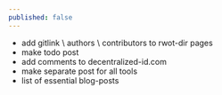 ```yaml
---
published: false
---
```


* add gitlink \ authors \ contributors to rwot-dir pages
* make todo post
* add comments to decentralized-id.com
* make separate post for all tools
* list of essential blog-posts
